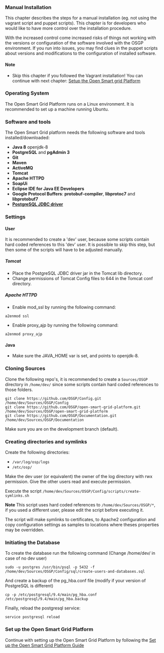 ### Manual Installation

This chapter describes the steps for a manual installation (eg. not using the vagrant script and puppet scripts). This  chapter is for developers who would like to have more control over the installation procedure.

With the increased control come increased risks of things not working with the versions or configuration of the software involved with the OSGP environment. If you run into issues, you may find clues in the puppet scripts about versions and modifications to the configuration of installed software.

#### Note
 - Skip this chapter if you followed the Vagrant installation! You can continue with next chapter: [Setup the Open Smart grid Platform](./SetupOSGP.md)

### Operating System
The Open Smart Grid Platform runs on a Linux environment. It is recommended to set up a machine running Ubuntu.


### Software and tools

The Open Smart Grid platform needs the following software and tools installed/downloaded:
- **Java 8** openjdk-8
- **PostgreSQL** and **pgAdmin 3**
- **Git**
- **Maven**
- **ActiveMQ**
- **Tomcat**
- **Apache HTTPD**
- **SoapUi**
- **Eclipse IDE for Java EE Developers**
- **Google Protocol Buffers**: **protobuf-compiler**, **libprotoc7** and **libprotobuf7**
- **[PostgreSQL JDBC driver](https://jdbc.postgresql.org/download/postgresql-42.2.4.jar)**

### Settings

#### User
It is recommended to create a 'dev' user, because some scripts contain hard coded references to this 'dev' user. It is possible to skip this step, but then some of the scripts will have to be adjusted manually.

##### Tomcat
- Place the PostgreSQL JDBC driver jar in the Tomcat lib directory.
- Change permissions of Tomcat Config files to 644 in the Tomcat conf directory.

##### Apache HTTPD
- Enable mod_ssl by running the following command:
```shell
a2enmod ssl
```
- Enable proxy_ajp by running the following command:
```shell
a2enmod proxy_ajp
```

#### Java
- Make sure the JAVA_HOME var is set, and points to openjdk-8.

### Cloning Sources
Clone the following repo's, it is recommended to create a ```Sources/OSGP``` directory in ```/home/dev/``` since some scripts contain hard coded references to those folders.
```shell
git clone https://github.com/OSGP/Config.git /home/dev/Sources/OSGP/Config
git clone https://github.com/OSGP/open-smart-grid-platform.git /home/dev/Sources/OSGP/open-smart-grid-platform
git clone https://github.com/OSGP/Documentation.git /home/dev/Sources/OSGP/Documentation
```
Make sure you are on the development branch (default).

### Creating directories and symlinks
Create the following directories:
- ```/var/log/osp/logs```
- ```/etc/osp/```

Make the dev user (or equivalent) the owner of the log directory with rwx permission. Give the other users read and execute permission.

Execute the script ```/home/dev/Sources/OSGP/Config/scripts/create-symlinks.sh```

****Note**** This script uses hard coded references to ```/home/dev/Sources/OSGP/*```, if you used a different user, please edit the script before executing it.

The script will make symlinks to certificates, to Apache2 configuration and copy configuration settings as samples to locations where theses properties may be overridden.

### Initiating the Database
To create the database run the following command (Change /home/dev/ in case of no dev user)
```shell
sudo -u postgres /usr/bin/psql -p 5432 -f /home/dev/Sources/OSGP/Config/sql/create-users-and-databases.sql
```

And create a backup of the pg_hba.conf file (modify if your version of PostgreSQL is different)
```shell
cp -p /etc/postgresql/9.4/main/pg_hba.conf /etc/postgresql/9.4/main/pg_hba.backup
```

Finally, reload the postgresql service:
```shell
service postgresql reload
```

### Set up the Open Smart Grid Platform

Continue with setting up the Open Smart Grid Platform by following the [Set up the Open Smart Grid Platform Guide](http://documentation.opensmartgridplatform.org/Userguide/Installation/setupOSGP.html)
